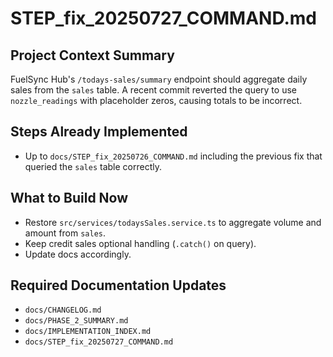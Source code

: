 # STEP_fix_20250727_COMMAND.md

## Project Context Summary
FuelSync Hub's `/todays-sales/summary` endpoint should aggregate daily sales from the `sales` table. A recent commit reverted the query to use `nozzle_readings` with placeholder zeros, causing totals to be incorrect.

## Steps Already Implemented
- Up to `docs/STEP_fix_20250726_COMMAND.md` including the previous fix that queried the `sales` table correctly.

## What to Build Now
- Restore `src/services/todaysSales.service.ts` to aggregate volume and amount from `sales`.
- Keep credit sales optional handling (`.catch()` on query).
- Update docs accordingly.

## Required Documentation Updates
- `docs/CHANGELOG.md`
- `docs/PHASE_2_SUMMARY.md`
- `docs/IMPLEMENTATION_INDEX.md`
- `docs/STEP_fix_20250727_COMMAND.md`

